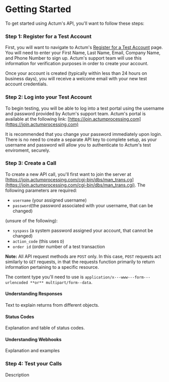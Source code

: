 # Getting Started
 
To get started using Actum's API, you'll want to follow these steps:
 
### Step 1: Register for a Test Account
 
First, you will want to navigate to Actum's [Register for a Test Account](https://www.actumprocessing.com/register-test-account/) page. You will need to enter your First Name, Last Name, Email, Company Name, and Phone Number to sign up. Actum's support team will use this information for verification purposes in order to create your account.

Once your account is created (typically within less than 24 hours on business days), you will receive a welcome email with your new test account credentials. 

### Step 2: Log into your Test Account

To begin testing, you will be able to log into a test portal using the username and password provided by Actum's support team. Actum's portal is available at the following link: [https://join.actumprocessing.com](https://join.actumprocessing.com)

It is recommended that you change your password immediately upon login. There is no need to create a separate API key to complete setup, as your username and password will allow you to authenticate to Actum's test enviroment, securely.

### Step 3: Create a Call

To create a new API call, you'll first want to join the server at [https://join.actumprocessing.com/cgi-bin/dbs/man_trans.cg](https://join.actumprocessing.com/cgi-bin/dbs/man_trans.cgi). The following parameters are required:

* `username` (your assigned username)
* `password`(the password associated with your username, that can be changed)

(unsure of the following):
* `syspass` (a system password assigned your account, that cannot be changed)
* `action_code` (this uses `D`)
* `order id` (order number of a test transaction

**Note:** All API request methods are `POST` only. In this case, `POST` requests act similarly to `GET` requests, in that the requests function primarily to return information pertaining to a specific resource. 

The content type you'll need to use is `application/x---www---form---urlencoded **or** multipart/form--data`.

#### Understanding Responses

Text to explain returns from different objects.

#### Status Codes

Explanation and table of status codes.

#### Understanding Webhooks

Explanation and examples

### Step 4: Test your Calls

Description
